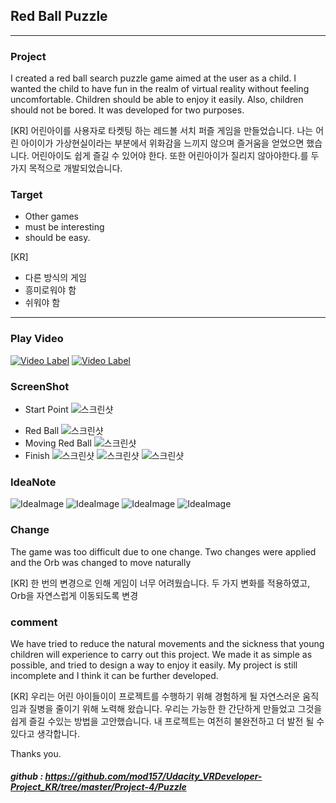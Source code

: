 
## Red Ball Puzzle
-------------------------------------------------------

### Project
I created a red ball search puzzle game aimed at the user as a child. I wanted the child to have fun in the realm of virtual reality without feeling uncomfortable. Children should be able to enjoy it easily. Also, children should not be bored. It was developed for two purposes.

[KR]
어린아이를 사용자로 타켓팅 하는 레드볼 서치 퍼즐 게임을 만들었습니다.
나는 어린 아이이가 가상현실이라는 부분에서 위화감을 느끼지 않으며 즐거움을 얻었으면 했습니다.
어린아이도 쉽게 즐길 수 있어야 한다. 또한 어린아이가 질리지 않아야한다.를 두가지 목적으로 개발되었습니다.

### Target
* Other games
* must be interesting
* should be easy.

[KR]
* 다른 방식의 게임
* 흥미로워야 함
* 쉬워야 함
---------------------------------------------

### Play Video
[![Video Label](http://img.youtube.com/vi/DIKSJo9kCx4/0.jpg)](https://youtu.be/DIKSJo9kCx4?t=0.5s)
[![Video Label](http://img.youtube.com/vi/bt5MRrPpx8E/0.jpg)](https://youtu.be/bt5MRrPpx8E?t=0.5s)

### ScreenShot
  * Start Point
![스크린샷](https://github.com/mod157/Udacity_VRDeveloper-Project_KR/blob/master/Project-4%20Puzzle/Image/ScreenShot_1.png)
  - Red Ball
![스크린샷](https://github.com/mod157/Udacity_VRDeveloper-Project_KR/blob/master/Project-4%20Puzzle/Image/ScreenShot_2.png)
  - Moving Red Ball
![스크린샷](https://github.com/mod157/Udacity_VRDeveloper-Project_KR/blob/master/Project-4%20Puzzle/Image/ScreenShot_3.png)
  - Finish
![스크린샷](https://github.com/mod157/Udacity_VRDeveloper-Project_KR/blob/master/Project-4%20Puzzle/Image/ScreenShot_4.png)
![스크린샷](https://github.com/mod157/Udacity_VRDeveloper-Project_KR/blob/master/Project-4%20Puzzle/Image/Mobile_1.jpg)
![스크린샷](https://github.com/mod157/Udacity_VRDeveloper-Project_KR/blob/master/Project-4%20Puzzle/Image/Mobile_2.jpg)

### IdeaNote
![IdeaImage](https://github.com/mod157/Udacity_VRDeveloper-Project_KR/blob/master/Project-4%20Puzzle/Image/idea_1.jpg)
![IdeaImage](https://github.com/mod157/Udacity_VRDeveloper-Project_KR/blob/master/Project-4%20Puzzle/Image/idea_2.jpg)
![IdeaImage](https://github.com/mod157/Udacity_VRDeveloper-Project_KR/blob/master/Project-4%20Puzzle/Image/idea_3.jpg)
![IdeaImage](https://github.com/mod157/Udacity_VRDeveloper-Project_KR/blob/master/Project-4%20Puzzle/Image/idea_4.jpg)



### Change
The game was too difficult due to one change.
Two changes were applied and the Orb was changed to move naturally

[KR]
한 번의 변경으로 인해 게임이 너무 어려웠습니다.
두 가지 변화를 적용하였고,  Orb을 자연스럽게 이동되도록 변경

### comment
We have tried to reduce the natural movements and the sickness that young children will experience to carry out this project. We made it as simple as possible, and tried to design a way to enjoy it easily. My project is still incomplete and I think it can be further developed.

[KR]
우리는 어린 아이들이이 프로젝트를 수행하기 위해 경험하게 될 자연스러운 움직임과 질병을 줄이기 위해 노력해 왔습니다. 우리는 가능한 한 간단하게 만들었고 그것을 쉽게 즐길 수있는 방법을 고안했습니다. 내 프로젝트는 여전히 불완전하고 더 발전 될 수 있다고 생각합니다.

Thanks you.



##### github : https://github.com/mod157/Udacity_VRDeveloper-Project_KR/tree/master/Project-4/Puzzle

